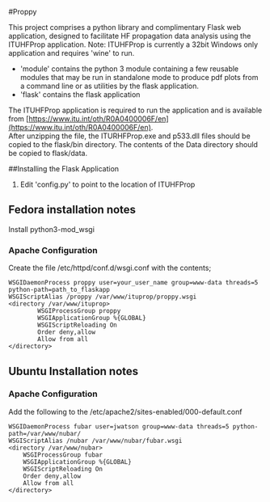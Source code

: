 #Proppy

This project comprises a python library and complimentary Flask web application,
designed to facilitate HF propagation data analysis using the ITUHFProp
application.  Note: ITUHFProp is currently a 32bit Windows only application and
requires 'wine' to run.

* 'module' contains the python 3 module containing a few reusable modules that
may be run in standalone mode to produce pdf plots from a command line or as
utilities by the flask application.
* 'flask' contains the flask application

The ITUHFProp application is required to run the application and is available from
[https://www.itu.int/oth/R0A0400006F/en](https://www.itu.int/oth/R0A0400006F/en).  
After unzipping the file, the ITURHFProp.exe and p533.dll files should be
copied to the flask/bin directory.  The contents of the Data directory should be
copied to flask/data.  

##Installing the Flask Application
1. Edit 'config.py' to point to the location of ITUHFProp

## Fedora installation notes

Install python3-mod_wsgi

### Apache Configuration

Create the file /etc/httpd/conf.d/wsgi.conf with the contents;

    WSGIDaemonProcess proppy user=your_user_name group=www-data threads=5 python-path=path_to_flaskapp
    WSGIScriptAlias /proppy /var/www/ituprop/proppy.wsgi
    <directory /var/www/ituprop>
            WSGIProcessGroup proppy
            WSGIApplicationGroup %{GLOBAL}
            WSGIScriptReloading On
            Order deny,allow
            Allow from all
    </directory>


## Ubuntu Installation notes

### Apache Configuration

Add the following to the /etc/apache2/sites-enabled/000-default.conf

    WSGIDaemonProcess fubar user=jwatson group=www-data threads=5 python-path=/var/www/nubar/
    WSGIScriptAlias /nubar /var/www/nubar/fubar.wsgi
    <directory /var/www/nubar>
        WSGIProcessGroup fubar
        WSGIApplicationGroup %{GLOBAL}
        WSGIScriptReloading On
        Order deny,allow
        Allow from all
    </directory>
